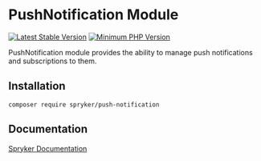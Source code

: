 # PushNotification Module
[![Latest Stable Version](https://poser.pugx.org/spryker/push-notification/v/stable.svg)](https://packagist.org/packages/spryker/push-notification)
[![Minimum PHP Version](https://img.shields.io/badge/php-%3E%3D%208.3-8892BF.svg)](https://php.net/)

PushNotification module provides the ability to manage push notifications and subscriptions to them.

## Installation

```
composer require spryker/push-notification
```

## Documentation

[Spryker Documentation](https://docs.spryker.com)

